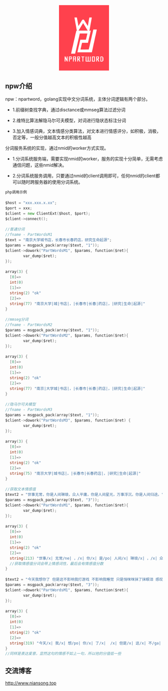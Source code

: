 <div align="center">
    <a href="http://www.niansong.top"><img src="https://raw.githubusercontent.com/HughNian/npartword/master/logo/npartword_logo1.png" alt="npw logo" width="160"></a>
</div>


## npw介绍
npw：npartword，golang实现中文分词系统，主体分词逻辑有两个部分。   

- 1.前缀树查找字典，通过disctance或mmseg算法过滤分词    

- 2.维特比算法解隐马尔可夫模型，对词进行隐状态标注分词   

- 3.加入情感词典，文本情感分类算法，对文本进行情感评分，如积极，消极，否定等，一般分值越高文本的积极性越高   

分词服务系统的实现，通过nmid的worker方式实现。       

- 1.分词系统服务端，需要实现nmid的worker，服务的实现十分简单，无需考虑通信问题，这些nmid解决。   

- 2.分词系统服务调用，只要通过nmid的client调用即可，任何nmid的client都可以随时跨服务器的使用分词系统。    

```go
php调用示例

$host = "xxx.xxx.x.xx";
$port = xxx;
$client = new ClientExt($host, $port);
$client->connect();

//普通分词
//fname - PartWordsM1
$text = "南京大学城书店，长春市长春药店，研究生命起源";
$params = msgpack_pack(array($text, "1"));
$client->dowork("PartWordsM1", $params, function($ret){
        var_dump($ret);
});

array(3) {
  [0]=>
  int(0)
  [1]=>
  string(2) "ok"
  [2]=>
  string(77) "南京大学|城|书店|，|长春市|长春|药店|，|研究|生命|起源|"
}

//mmseg分词
//fname - PartWordsM2
$params = msgpack_pack(array($text, "1"));
$client->dowork("PartWordsM2", $params, function($ret){
        var_dump($ret);
});

array(3) {
  [0]=>
  int(0)
  [1]=>
  string(2) "ok"
  [2]=>
  string(77) "南京|大学城|书店|，|长春市|长春|药店|，|研究|生命|起源|"
}

//隐马尔可夫模型
//fname - PartWordsM3
$params = msgpack_pack(array($text, "1"));
$client->dowork("PartWordsM3", $params, function($ret) {
        var_dump($ret);
});

array(3) {
  [0]=>
  int(0)
  [1]=>
  string(2) "ok"
  [2]=>
  string(75) "南京大学|城书店|，|长春市|长春药店|，|研究|生命|起源|"
}

//获取文本情感值
$text2 = "世事无常，你是人间琳琅，众人平庸，你是人间星光，万事浮沉，你是人间归途。";
$params = msgpack_pack(array($text, "3"));
$client->dowork("PartWordsM1", $params, function($ret){
        var_dump($ret);
});

array(3) {
  [0]=>
  int(0)
  [1]=>
  string(2) "ok"
  [2]=>
  string(213) "世事/x| 无常/ne| ，/x| 你/x| 是/po| 人间/x| 琳琅/x| ，/x| 众人/x| 平庸/x| ，/x| 你/x| 是/po| 人间/x| 星光/x| ，/x| 万事/x| 浮沉/x| ，/x| 你/x| 是/po| 人间/x| 归途/x| 。/x| =2.00"
  //获取情感值分词会带上情感词性，最后会有情感值分数
}

$text2 = "今天我想你了 但是这不影响我打游戏 不影响我睡觉 只是悄咪咪抹了抹眼泪 感叹了一下最后还是没能牵到你的手";
$params = msgpack_pack(array($text, "3"));
$client->dowork("PartWordsM1", $params, function($ret){
        var_dump($ret);
});

array(3) {
  [0]=>
  int(0)
  [1]=>
  string(2) "ok"
  [2]=>
  string(319) "今天/x| 我/x| 想/po| 你/x| 了/x|  /x| 但是/x| 这/x| 不/ga| 影响/x| 我/x| 打游戏/x|  /x| 不/ga| 影响/x| 我/x| 睡觉/x|  /x| 只是/x| 悄/po| 咪咪/x| 抹/x| 了/x| 抹/x| 眼泪/x|  /x| 感叹/x| 了/x| 一下/x| 最后/x| 还是/x| 没/ga| 能/po| 牵/x| 到/po| 你/x| 的/x| 手/x| 。/x| =0.50"
}
//同样是表达爱意，显然这句的情感不如上一句，所以他的分值低一些
```

## 交流博客
http://www.niansong.top